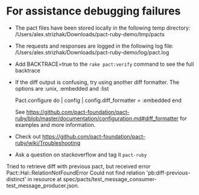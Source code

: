 # For assistance debugging failures

* The pact files have been stored locally in the following temp directory:
    /Users/alex.strizhak/Downloads/pact-ruby-demo/tmp/pacts

* The requests and responses are logged in the following log file:
    /Users/alex.strizhak/Downloads/pact-ruby-demo/log/pact.log

* Add BACKTRACE=true to the `rake pact:verify` command to see the full backtrace

* If the diff output is confusing, try using another diff formatter.
  The options are :unix, :embedded and :list

    Pact.configure do | config |
      config.diff_formatter = :embedded
    end

  See https://github.com/pact-foundation/pact-ruby/blob/master/documentation/configuration.md#diff_formatter for examples and more information.

* Check out https://github.com/pact-foundation/pact-ruby/wiki/Troubleshooting

* Ask a question on stackoverflow and tag it `pact-ruby`


Tried to retrieve diff with previous pact, but received error Pact::Hal::RelationNotFoundError Could not find relation 'pb:diff-previous-distinct' in resource at spec/pacts/test_message_consumer-test_message_producer.json.